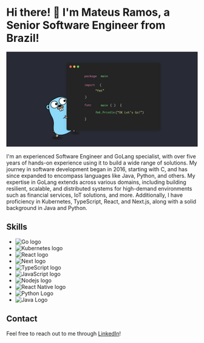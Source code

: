 # Hi there! 👋 I'm Mateus Ramos, a Senior Software Engineer from Brazil!

![Golang-printing-lets-go](https://raw.githubusercontent.com/devmateusramos/img/main/go-wpp.png)

I'm an experienced Software Engineer and GoLang specialist, with over five years of hands-on experience using it to build a wide range of solutions. My journey in software development began in 2016, starting with C, and has since expanded to encompass languages like Java, Python, and others. My expertise in GoLang extends across various domains, including building resilient, scalable, and distributed systems for high-demand environments such as financial services, IoT solutions, and more. Additionally, I have proficiency in Kubernetes, TypeScript, React, and Next.js, along with a solid background in Java and Python.

## Skills

- ![Go logo](https://img.shields.io/badge/Go-00ADD8?style=for-the-badge&logo=go&logoColor=white)
- ![Kubernetes logo](https://img.shields.io/badge/kubernetes-%23326ce5.svg?style=for-the-badge&logo=kubernetes&logoColor=white)
- ![React logo](https://img.shields.io/badge/React-20232A?style=for-the-badge&logo=react&logoColor=61DAFB)
- ![Next logo](https://img.shields.io/badge/Next.js-000?logo=nextdotjs&logoColor=fff&style=for-the-badge)
- ![TypeScript logo](https://img.shields.io/badge/TypeScript-007ACC?style=for-the-badge&logo=typescript&logoColor=white)
- ![JavaScript logo](https://img.shields.io/badge/JavaScript-F7DF1E?style=for-the-badge&logo=javascript&logoColor=black)
- ![Nodejs logo](https://img.shields.io/badge/Node.js-43853D?style=for-the-badge&logo=node.js&logoColor=white)
- ![React Native logo](https://img.shields.io/badge/React_Native-20232A?style=for-the-badge&logo=react&logoColor=61DAFB)
- ![Python Logo](https://img.shields.io/badge/Python-3776AB?style=for-the-badge&logo=python&logoColor=white)
- ![Java Logo](https://img.shields.io/badge/Java-ED8B00?style=for-the-badge&logo=java&logoColor=white)

## Contact
Feel free to reach out to me through [LinkedIn](https://www.linkedin.com/in/devmateusramos)!
